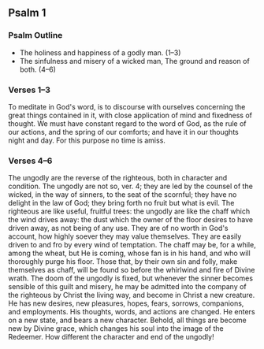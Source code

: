 ## Psalm 1

### Psalm Outline

- The holiness and happiness of a godly man. (1–3)
- The sinfulness and misery of a wicked man, The ground and reason of both. (4–6)

### Verses 1–3

To meditate in God's word, is to discourse with ourselves concerning the great things contained in it, with close application of mind and fixedness of thought. We must have constant regard to the word of God, as the rule of our actions, and the spring of our comforts; and have it in our thoughts night and day. For this purpose no time is amiss.

### Verses 4–6

The ungodly are the reverse of the righteous, both in character and condition. The ungodly are not so, ver. 4; they are led by the counsel of the wicked, in the way of sinners, to the seat of the scornful; they have no delight in the law of God; they bring forth no fruit but what is evil. The righteous are like useful, fruitful trees: the ungodly are like the chaff which the wind drives away: the dust which the owner of the floor desires to have driven away, as not being of any use. They are of no worth in God's account, how highly soever they may value themselves. They are easily driven to and fro by every wind of temptation. The chaff may be, for a while, among the wheat, but He is coming, whose fan is in his hand, and who will thoroughly purge his floor. Those that, by their own sin and folly, make themselves as chaff, will be found so before the whirlwind and fire of Divine wrath. The doom of the ungodly is fixed, but whenever the sinner becomes sensible of this guilt and misery, he may be admitted into the company of the righteous by Christ the living way, and become in Christ a new creature. He has new desires, new pleasures, hopes, fears, sorrows, companions, and employments. His thoughts, words, and actions are changed. He enters on a new state, and bears a new character. Behold, all things are become new by Divine grace, which changes his soul into the image of the Redeemer. How different the character and end of the ungodly!

